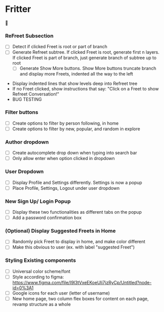 # Fritter
💩

### ReFreet Subsection
- [ ] Detect if clicked Freet is root or part of branch
- [ ] Generate Refreet subtree. If clicked Freet is root, generate first n layers. If clicked Freet is part of branch, just generate branch of subtree up to root
  - [ ] Generate Show More buttons. Show More buttons truncate branch and display more Freets, indented all the way to the left
- Display indented lines that show levels deep into Refreet tree
- If no Freet clicked, show instructions that say: "Click on a Freet to show Refreet Conversation!"
- BUG TESTING

### Filter buttons
- [ ] Create options to filter by person following, in home
- [ ] Create options to filter by new, popular, and random in explore

### Author dropdown 
- [ ] Create autocomplete drop down when typing into search bar
- [ ] Only allow enter when option clicked in dropdown

### User Dropdown
- [ ] Display Profile and Settings differently. Settings is now a popup
- [ ] Place Profile, Settings, Logout under user dropdown

### New Sign Up/ Login Popup
- [ ] Display these two functionalities as different tabs on the popup
- [ ] Add a password confirmation box

### (Optional) Display Suggested Freets in Home
- [ ] Randomly pick Freet to display in home, and make color different
- [ ] Make this obvious to user (ex. with label "suggested Freet")

### Styling Existing components
- [ ] Universal color scheme/font
- [ ] Style according to figma: https://www.figma.com/file/I9I3tVxeEKoeUli7jzRyCp/Untitled?node-id=0%3A1
- [ ] Google icons for each user (letter of username)
- [ ] New home page, two column flex boxes for content on each page, revamp structure as a whole